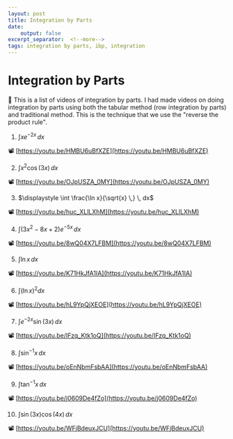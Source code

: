 ```yaml
---
layout: post
title: Integration by Parts
date:
	output: false
excerpt_separator:  <!--more-->
tags: integration by parts, ibp, integration
---
```


# Integration by Parts

📢 This is a list of videos of integration by parts. I had made videos on doing integration by parts using both the tabular method (row integration by parts) and traditional method. This is the technique that we use the "reverse the product rule".

1) $\displaystyle \int xe^{-2x} \, dx$

📽️ [https://youtu.be/HMBU6uBfXZE](https://youtu.be/HMBU6uBfXZE)

2) $\displaystyle \int x^2\cos(3x) \, dx$

📽️ [https://youtu.be/OJpUSZA_0MY](https://youtu.be/OJpUSZA_0MY)

3) $\displaystyle \int \frac{\ln x}{\sqrt{x} \,} \, dx$

📽️ [https://youtu.be/huc_XLlLXhM](https://youtu.be/huc_XLlLXhM)

4) $\displaystyle \int (3x^2 - 8x + 2)e^{-5x} \, dx$

📽️ [https://youtu.be/8wQ04X7LFBM](https://youtu.be/8wQ04X7LFBM)

5) $\displaystyle \int \ln x \, dx$

📽️ [https://youtu.be/K71HkJfA1IA](https://youtu.be/K71HkJfA1IA)

6) $\displaystyle \int \left(\ln x\right)^2 dx$

📽️ [https://youtu.be/hL9YpQjXEOE](https://youtu.be/hL9YpQjXEOE)

7) $\displaystyle \int e^{-2x}\sin(3x) \, dx$

📽️ [https://youtu.be/IFzq_Ktk1oQ](https://youtu.be/IFzq_Ktk1oQ)

8) $\displaystyle \int \sin^{-1}x \, dx$

📽️ [https://youtu.be/oEnNbmFsbAA](https://youtu.be/oEnNbmFsbAA)

9) $\displaystyle \int \tan^{-1}x \, dx$

📽️ [https://youtu.be/j0609De4fZo](https://youtu.be/j0609De4fZo)

10) $\displaystyle \int \sin(3x)\cos(4x) \, dx$

📽️ [https://youtu.be/WFjBdeuxJCU](https://youtu.be/WFjBdeuxJCU)